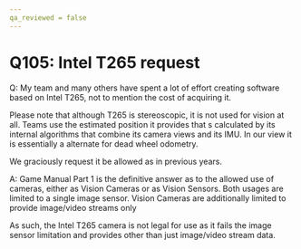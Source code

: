 ```yaml
---
qa_reviewed = false
---
```


# Q105: Intel T265 request

Q: My team and many others have spent a lot of effort creating software based on Intel T265, not to mention the cost of acquiring it.

Please note that although T265 is stereoscopic, it is not used for vision at all. Teams use the estimated position it provides that s calculated by its internal algorithms that combine its camera views and its IMU. In our view it is essentially a alternate for dead wheel odometry.

We graciously request it be allowed as in previous years.

A: Game Manual Part 1 is the definitive answer as to the allowed use of cameras, either as Vision Cameras or as Vision Sensors. Both usages are limited to a single image sensor. Vision Cameras are additionally limited to provide image/video streams only

As such, the Intel T265 camera is not legal for use as it fails the image sensor limitation and provides other than just image/video stream data.